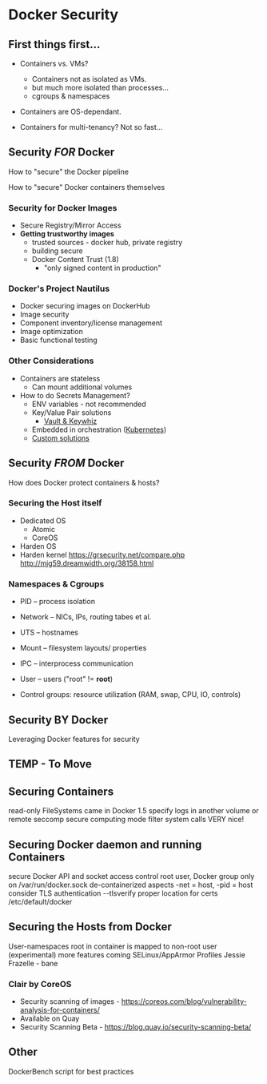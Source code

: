 # Docker Security



##  First things first...
* Containers vs. VMs?
  + Containers not as isolated as VMs.
  + but much more isolated than processes...
  + cgroups & namespaces
* Containers are OS-dependant.

* Containers for multi-tenancy? Not so fast...



## Security *FOR* Docker

How to "secure" the Docker pipeline

How to "secure" Docker containers themselves


### Security for Docker Images

* Secure Registry/Mirror Access
* **Getting trustworthy images**
  + trusted sources - docker hub, private registry
  + building secure
  + Docker Content Trust (1.8)
    + "only signed content in production"


### Docker's Project Nautilus
* Docker securing images on DockerHub
* Image security
* Component inventory/license management
* Image optimization
* Basic functional testing


### Other Considerations
* Containers are stateless
  + Can mount additional volumes
* How to do Secrets Management?
  + ENV variables - not recommended
  + Key/Value Pair solutions
    + [Vault & Keywhiz](https://www.vaultproject.io/intro/vs/keywhiz.html)
  + Embedded in orchestration ([Kubernetes](http://kubernetes.io/v1.1/docs/user-guide/secrets.html))
  + [Custom solutions](https://engineering.shopify.com/79963908-secrets-at-shopify-introducing-ejson)



## Security *FROM* Docker

How does Docker protect containers & hosts?


### Securing the Host itself
* Dedicated OS
  + Atomic
  + CoreOS
* Harden OS
* Harden kernel
      https://grsecurity.net/compare.php
      http://mjg59.dreamwidth.org/38158.html


### Namespaces & Cgroups
* PID – process isolation
* Network – NICs, IPs, routing tabes et al.
* UTS – hostnames
* Mount – filesystem layouts/ properties
* IPC – interprocess communication
* User – users ("root" != **root**)

* Control groups: resource utilization (RAM, swap, CPU, IO, controls)




## Security BY Docker

Leveraging Docker features for security



## TEMP - To Move


## Securing Containers
read-only FileSystems
came in Docker 1.5
specify logs in another volume or remote
seccomp
secure computing mode
filter system calls
VERY nice!


## Securing Docker daemon and running Containers
secure Docker API and socket
access control
root user, Docker group only on /var/run/docker.sock
de-containerized aspects
-net = host, -pid = host
consider TLS authentication
--tlsverify
proper location for certs
/etc/default/docker


## Securing the Hosts from Docker
User-namespaces
root in container is mapped to non-root user
(experimental)
more features coming
SELinux/AppArmor Profiles
Jessie Frazelle - bane


### Clair by CoreOS
* Security scanning of images - https://coreos.com/blog/vulnerability-analysis-for-containers/
* Available on Quay
* Security Scanning Beta - https://blog.quay.io/security-scanning-beta/


## Other
DockerBench
script for best practices

